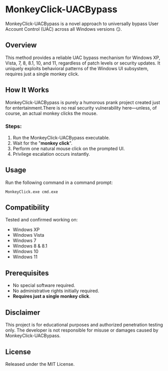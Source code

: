 # MonkeyClick-UACBypass

MonkeyClick-UACBypass is a novel approach to universally bypass User Account Control (UAC) across all Windows versions 😏. 

## Overview

This method provides a reliable UAC bypass mechanism for Windows XP, Vista, 7, 8, 8.1, 10, and 11, regardless of patch levels or security updates. It uniquely exploits behavioral patterns of the Windows UI subsystem, requires just a single monkey click.

## How It Works

MonkeyClick-UACBypass is purely a humorous prank project created just for entertainment.There is no real security vulnerability here—unless, of course, an actual monkey clicks the mouse. 

### Steps:

1. Run the MonkeyClick-UACBypass executable.
2. Wait for the "**monkey click**".
3. Perform one natural mouse click on the prompted UI.
4. Privilege escalation occurs instantly.

## Usage

Run the following command in a command prompt:

```
MonkeyClick.exe cmd.exe
```

## Compatibility

Tested and confirmed working on:

- Windows XP
- Windows Vista
- Windows 7
- Windows 8 & 8.1
- Windows 10
- Windows 11

## Prerequisites

- No special software required.
- No administrative rights initially required.
- **Requires just a single monkey click**.

## Disclaimer

This project is for educational purposes and authorized penetration testing only. The developer is not responsible for misuse or damages caused by MonkeyClick-UACBypass.

## License

Released under the MIT License.
